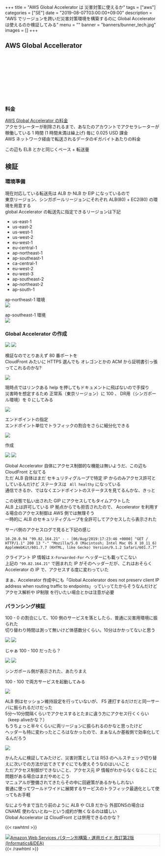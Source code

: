 +++
title = "AWS Global Accelerator は 災害対策に使えるか"
tags = ["aws"]
categories = ["SE"]
date = "2019-08-07T03:00:00+09:00"
description = "AWS でリージョンを跨いだ災害対策環境を構築するのに Global Accelerator は使えるのか検証してみる"
menu = ""
banner = "banners/bunner_tech.jpg"
images = []
+++

<!--more-->

## AWS Global Accellerator
<div class="iframely-embed"><div class="iframely-responsive" style="height: 140px; padding-bottom: 0;"><a href="https://aws.amazon.com/jp/global-accelerator/" data-iframely-url="//cdn.iframe.ly/OXvyT1H?iframe=card-small"></a></div></div><script async src="//cdn.iframe.ly/embed.js" charset="utf-8"></script>  

### 料金  
<i class="fas fa-external-link-alt"></i> [AWS Global Accelerator の料金](https://aws.amazon.com/jp/global-accelerator/pricing/)  
アクセラレーターが削除されるまで、あなたのアカウントでアクセラレーターが稼働している 1 時間 (1 時間未満は繰上げ) 毎に 0.025 USD 課金  
AWS ネットワーク経由で転送されるデータのギガバイトあたりの料金  

この辺も ELB とかと同じくベース + 転送量  

## 検証

### 環境準備
現在対応している転送先は ALB か NLB か EIP になっているので  
東京リージョン、シンガポールリージョンにそれぞれ ALB(80) + EC2(80) の環境を用意する  
global Accelerator の転送先に指定できるリージョンは下記  

* us-east-1
* us-east-2
* us-west-1
* us-west-2
* eu-west-1
* eu-central-1
* ap-northeast-1
* ap-southeast-1
* ca-central-1
* eu-west-2
* eu-west-3
* ap-southeast-2
* ap-northeast-2
* ap-south-1

<i class="fas fa-chevron-circle-right"></i> ap-northeast-1 環境  
<img src="/images/2019/aws-globalaccelerator/accelerator_setup01.png" />  

<i class="fas fa-chevron-circle-right"></i> ap-southeast-1 環境  
<img src="/images/2019/aws-globalaccelerator/accelerator_setup02.png" />  

### Global Accelerator の作成
<img src="/images/2019/aws-globalaccelerator/accelerator_setup03.png" />  
<img src="/images/2019/aws-globalaccelerator/accelerator_setup04.png" />  

検証なのでとりあえず 80 番ポートを  
CloudFront みたいに HTTPS 選んでも オレゴンとかの ACM から証明書引っ張ってこれるのかな?  

<img src="/images/2019/aws-globalaccelerator/accelerator_setup05.png" />  

現時点ではリンクある help を押してもドキュメントに飛ばないので手探り  
災害時を想定するため 正常系（東京リージョン）に 100 、 DR用（シンガポール環境）を 0 にしてみる  

<img src="/images/2019/aws-globalaccelerator/accelerator_setup06.png" />  

エンドポイントの指定  
エンドポイント単位でトラフィックの割合をさらに細分化できる  

<img src="/images/2019/aws-globalaccelerator/accelerator_setup07.png" />  

作成  

<img src="/images/2019/aws-globalaccelerator/accelerator_setup08.png" />  
<img src="/images/2019/aws-globalaccelerator/accelerator_setup09.png" />  

Global Accelerator 自体にアクセス制御的な機能は無いようだ、この辺も CloudFront と似てる  
ただ ALB 自体はまだ セキュリティグループで特定 IP からのみアクセス許可としているんだけど ステータスは ` All healthy` になっている  
通信できるか、ではなくエンドポイントのステータスを見てるんかな、きっと  

この状態で払い出された GIP にアクセスしてもタイムアウトした  
ALB 上は許可している IP 拠点からでも拒否されたので、 Accelerator を利用する場合のアクセス制御は AWS 側では無理そう  
一時的に ALB のセキュリティグループを全許可してアクセスしたら表示された  

サーバ側のアクセスログで見ると下記の感じ  

```
10.20.0.94 "99.82.164.21" - - [06/Aug/2019:17:23:46 +0000] "GET / HTTP/1.1" 200 13 "-" "Mozilla/5.0 (Macintosh; Intel Mac OS X 10_11_6) AppleWebKit/601.7.7 (KHTML, like Gecko) Version/9.1.2 Safari/601.7.7"
```

クライアント IP 情報は `X-Forwarded-For` ヘッダーにも載ってこない  
上記の `"99.82.164.21"` で囲まれた IP がそのヘッダーだが、これはおそらく Accelerator の IP で、アクセスする度に変わっていた  

まぁ、Accelerator 作成中にも「Global Accelerator does not preserv client IP address when routing traffic to endpoints」っていってたからそうなんだけど  
アクセス解析や IP制限 を行いたい場合とかは注意が必要  

### バランシング検証
100 - 0 の割合にして、100 側のサービスを落としたら、普通に災害用環境に振られた  
切り替わり時間は測って無いけど体感数分くらい。10分はかかってないと思う  

<img src="/images/2019/aws-globalaccelerator/accelerator_setup10.png" />  
<img src="/images/2019/aws-globalaccelerator/accelerator_setup11.png" />  

じゃぁ 100 - 100 だったら？

<img src="/images/2019/aws-globalaccelerator/accelerator_setup12.png" />  
<img src="/images/2019/aws-globalaccelerator/accelerator_setup11.png" />  

シンガポール側が表示された、あたりまえ  

100 - 100 で両方サービスを起動してみる  

<img src="/images/2019/aws-globalaccelerator/accelerator_setup13.png" />  

ALB 側はセッション維持設定を行っていないが、 F5 連打するだけだと同一サーバに振られるだけだった  
5分～10分間隔くらいでアクセスするとたまに違う方にアクセス行くくらい（keep aliveかな？）  
もうちょっと半々くらいに両リージョンに振られるのかなと思ったけど  
ヘッダーも特に変わったところはなかったので、まぁなんか基板側で効率化してるんだろう  

<img src="/images/2019/aws-globalaccelerator/accelerator_setup14.png" />  

かんたんに検証してみたけど、災害対策としては R53 のヘルスチェック切り替えに次いでの方法が出てきてすぐにでも使えそうなのはいいこと  
ただアクセス制御ができないこと、アクセス元 IP 情報がわからなくなることに問題がある場合はまだやめとこう  
マニュアルが整備されてきたらその中に回避策があるかもしれない  
普通に使ってワールドワイドに展開するサービスのトラフィック最適化として使ってもお手軽  

なにより今まで当たり前のように ALB や CLB だから 外部DNSの場合は CNAME 使わないとね～という成約が無くなるのは嬉しい  
Global Accelerator は CloudFront とは併用できるのかな？  

{{< rawhtml >}}
<div style="border: dashed 1px #ccc;">
<a href="http://www.amazon.co.jp/exec/obidos/ASIN/4797392576/sinokyoufu-22/ref=nosim/" name="amazletlink" target="_blank"><img src="https://images-fe.ssl-images-amazon.com/images/I/61iiVnqAeGL._SL160_.jpg" alt="Amazon Web Services パターン別構築・運用ガイド 改訂第2版 (Informatics&IDEA)" style="border: none;" /></a>
</div>
{{< /rawhtml >}}

